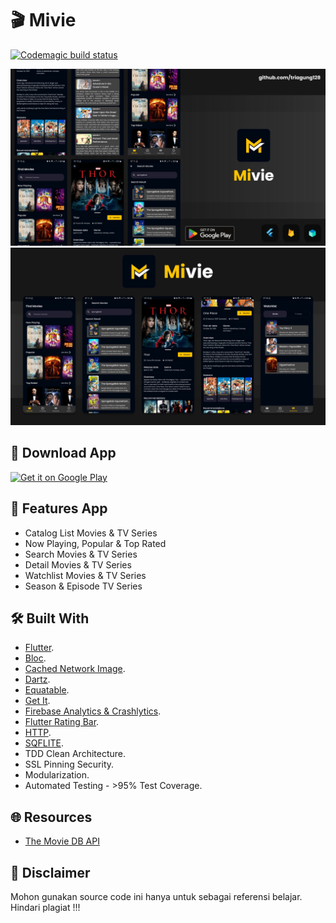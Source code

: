 # :clapper: Mivie

[![Codemagic build status](https://api.codemagic.io/apps/638e16eda3ed08844d390c98/638e16eda3ed08844d390c97/status_badge.svg)](https://codemagic.io/apps/638e16eda3ed08844d390c98/638e16eda3ed08844d390c97/latest_build)

![Thumbnail 1](https://github.com/triagung128/ditonton-yuk/blob/master/assets/banners/1.png)
![Thumbnail 2](https://github.com/triagung128/ditonton-yuk/blob/master/assets/banners/2.png)

## :iphone: Download App
<a href='https://play.google.com/store/apps/details?id=com.triagung.mivie&pcampaignid=pcampaignidMKT-Other-global-all-co-prtnr-py-PartBadge-Mar2515-1'><img alt='Get it on Google Play' src='https://play.google.com/intl/en_us/badges/static/images/badges/en_badge_web_generic.png' width=200 /></a>

## :tada: Features App
- Catalog List Movies & TV Series 
- Now Playing, Popular & Top Rated
- Search Movies & TV Series
- Detail Movies & TV Series
- Watchlist Movies & TV Series
- Season & Episode TV Series

## :hammer_and_wrench: Built With
* [Flutter](https://flutter.dev/).
* [Bloc](https://pub.dev/packages/flutter_bloc).
* [Cached Network Image](https://pub.dev/packages/cached_network_image).
* [Dartz](https://pub.dev/packages/dartz).
* [Equatable](https://pub.dev/packages/equatable).
* [Get It](https://pub.dev/packages/get_it).
* [Firebase Analytics & Crashlytics](https://firebase.google.com/).
* [Flutter Rating Bar](https://pub.dev/packages/flutter_rating_bar).
* [HTTP](https://pub.dev/packages/http).
* [SQFLITE](https://pub.dev/packages/sqflite).
* TDD Clean Architecture.
* SSL Pinning Security.
* Modularization.
* Automated Testing - >95% Test Coverage.

## :globe_with_meridians: Resources
- [The Movie DB API](https://www.themoviedb.org/)

## :stop_sign: Disclaimer
Mohon gunakan source code ini hanya untuk sebagai referensi belajar. Hindari plagiat !!!
